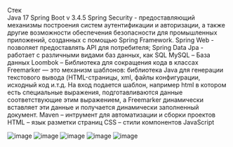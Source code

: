 Стек  
Java 17
 Spring Boot v 3.4.5
 Spring Security - предоставляющий механизмы построения систем аутентификации и авторизации, а также другие возможности обеспечения безопасности для промышленных приложений, созданных с помощью Spring Framework.
 Spring Web - позволяет предоставлять API для потребителя;
 Spring Data Jpa - работает с различными видами баз данных, как SQL
MySQL – База данных 
Loombok – Библиотека для сокращения кода в классах
Freemarker — это механизм шаблонов: библиотека Java для генерации текстового вывода (HTML-страницы, xml, файлы конфигурации, исходный код и.т.д. На вход подается шаблон, например html в котором есть специальные выражения, подготавливаются данные соответствующие этим выражением, а Freemarker динамически вставляет эти данные и получается динамически заполненный документ.
Maven – интрумент для автоматизации и сборки проектов
HTML – язык разметки страниц
CSS – стили компонентов
JavaScript

![image](https://github.com/user-attachments/assets/a32d0ea0-3d82-49f2-8b44-edcbb8d0b833)
![image](https://github.com/user-attachments/assets/637f0d78-4812-4c3a-b6b7-c0986e9f6be8)
![image](https://github.com/user-attachments/assets/bf5dacc5-a07e-46b2-bf87-1713975c4ad8)
![image](https://github.com/user-attachments/assets/c1a23e7c-30a0-4004-a10c-0059256720c0)
![image](https://github.com/user-attachments/assets/20443f25-415b-4af0-b588-4bf702226660)
